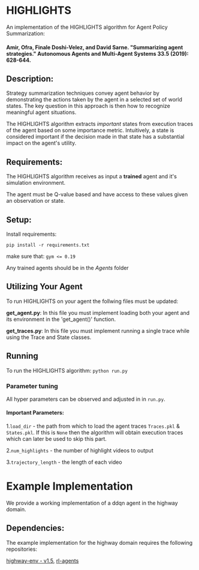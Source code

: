 # HIGHLIGHTS

An implementation of the HIGHLIGHTS algorithm for Agent Policy Summarization: 
#### Amir, Ofra, Finale Doshi-Velez, and David Sarne. "Summarizing agent strategies." Autonomous Agents and Multi-Agent Systems 33.5 (2019): 628-644.

## Description:
Strategy summarization techniques convey agent behavior by demonstrating the actions taken by the agent in a selected set of world states. The key question in this approach is then how to recognize meaningful agent situations.

The HIGHLIGHTS algorithm extracts *important* states from execution traces of the agent based on some importance metric.
Intuitively, a state is considered important if the decision made in that state has a substantial impact on the agent's utility.

## Requirements:

The HIGHLIGHTS algorithm receives as input a **trained** agent and it's simulation environment.

The agent must be Q-value based and have access to these values given an observation or state. 

## Setup:
Install requirements:

`pip install -r requirements.txt`

make sure that: `gym <= 0.19`

Any trained agents should be in the *Agents* folder

## Utilizing Your Agent
To run HIGHLIGHTS on your agent the follwing files must be updated:

**get_agent.py**: In this file you must implement loading both your agent and its environment in the 'get_agent()' function.

**get_traces.py**: In this file you must implement running a single trace while using the Trace and State classes.


## Running
To run the HIGHLIGHTS algorithm: `python run.py`

### Parameter tuning
All hyper parameters can be observed and adjusted in in `run.py`.

#### Important Parameters:

1.`load_dir` - the path from which to load the agent traces `Traces.pkl` & `States.pkl`. If this is `None` then the algorithm will obtain execution traces which can later be used to skip this part.

2.`num_highlights` - the number of highlight videos to output

3.`trajectory_length` - the length of each video

# Example Implementation
We provide a working implementation of a ddqn agent in the highway domain.


## Dependencies:

The example implementation for the highway domain requires the following repositories:

[highway-env - v1.5](https://github.com/eleurent/highway-env/tree/v1.5), [rl-agents](https://github.com/eleurent/rl-agents)






